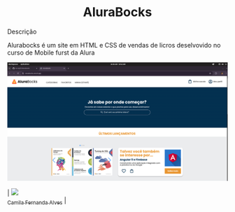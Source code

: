 <h1 align="center"> AluraBocks</h1>

Descrição 

Alurabocks é um site em HTML e CSS de vendas de licros deselvovido no curso de Mobile furst da Alura


![alt text](/assets/alurabocks-desktop.png)


| [<img loading="lazy" src="https://github.com/account" width=115><br><sub>Camila Fernanda Alves</sub>](https://github.com/eu-ray29) |  

